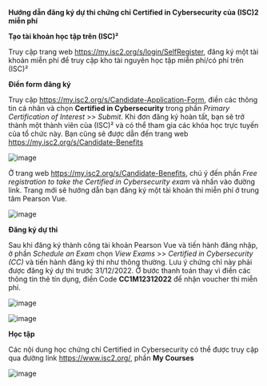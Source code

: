 **Hướng dẫn đăng ký dự thi chứng chỉ Certified in Cybersecurity của (ISC)2 miễn phí**

**Tạo tài khoản học tập trên (ISC)²**

Truy cập trang web https://my.isc2.org/s/login/SelfRegister, đăng ký một tài khoản miễn phí để truy cập kho tài nguyên học tập miễn phí/có phí trên (ISC)²

**Điền form đăng ký**

Truy cập https://my.isc2.org/s/Candidate-Application-Form, điền các thông tin cá nhân và chọn **Certified in Cybersecurity** trong phần _Primary Certification of Interest_ >> _Submit_. Khi đơn đăng ký hoàn tất, bạn sẽ trở thành một thành viên của (ISC)² và có thể tham gia các khóa học trực tuyến của tổ chức này. Bạn cũng sẽ được dẫn đến trang web https://my.isc2.org/s/Candidate-Benefits

![image](https://user-images.githubusercontent.com/102139186/192231761-61692999-883d-4377-8754-b4c7c3784c9e.png)

Ở trang web https://my.isc2.org/s/Candidate-Benefits, chú ý đến phần _Free registration to take the Certified in Cybersecurity exam_ và nhấn vào đường link. Trang mới sẽ hướng dẫn bạn đăng ký một tài khoản thi miễn phí ở trung tâm Pearson Vue. 

![image](https://user-images.githubusercontent.com/102139186/192234911-bc8267db-2864-4656-b9f5-845d4633d172.png)

**Đăng ký dự thi**

Sau khi đăng ký thành công tài khoản Pearson Vue và tiến hành đăng nhập, ở phần _Schedule an Exam_ chọn _View Exams_ >> _Certified in Cybersecurity (CC)_ và tiến hành đăng ký thi như thông thường. Lưu ý chứng chỉ này phải được đăng ký dự thi trước 31/12/2022. Ở bước thanh toán thay vì điền các thông tin thẻ tín dụng, điền Code **CC1M12312022** để nhận voucher thi miễn phí. 

![image](https://user-images.githubusercontent.com/102139186/192235699-16d8e873-e31b-46e6-8eb6-ccd30281c235.png)

![image](https://user-images.githubusercontent.com/102139186/192238540-f7eeb57d-7dd9-43ac-919c-b56a0da515c0.png)

**Học tập**

Các nội dung học chứng chỉ Certified in Cybersecurity có thể được truy cập qua đường link https://www.isc2.org/, phần **My Courses**

![image](https://user-images.githubusercontent.com/102139186/192245130-91a031ca-8250-482d-b7f7-ace5b545bea4.png)


